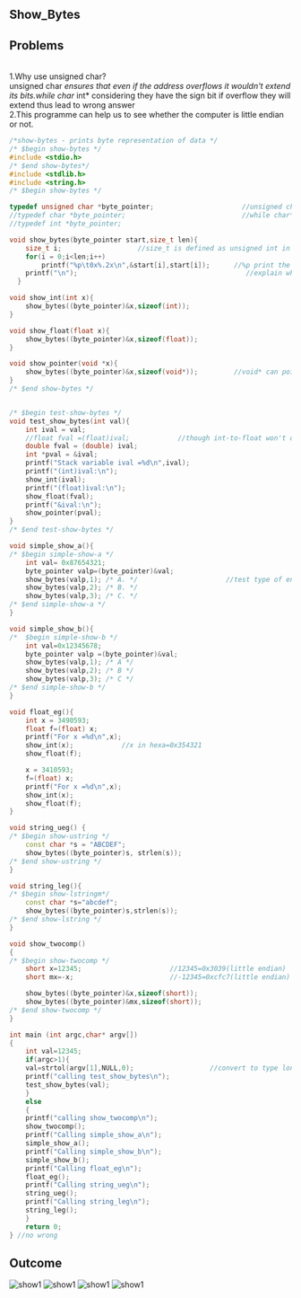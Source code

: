 Show_Bytes
----
Problems
---
<br>1.Why use unsigned char?
<br>unsigned char *ensures that even if the address overflows it wouldn't extend its bits.while char* int* considering they have the sign bit if overflow they will extend thus lead to wrong answer
<br>2.This programme can help us to see whether the computer is little endian or not.
```cpp
/*show-bytes - prints byte representation of data */
/* $begin show-bytes */
#include <stdio.h>
/* $end show-bytes*/
#include <stdlib.h>
#include <string.h>
/* $begin show-bytes */

typedef unsigned char *byte_pointer;                      //unsigned char *ensures that even if the address overflows it wouldn't extend its bits
//typedef char *byte_pointer;                             //while char* int* considering they have the sign bit if overflow they will extend thus lead to wrong answer
//typedef int *byte_pointer;

void show_bytes(byte_pointer start,size_t len){
	size_t i;					//size_t is defined as unsigned int in C
	for(i = 0;i<len;i++)
        printf("%p\t0x%.2x\n",&start[i],start[i]);      //%p print the pointer. %.2x :if less than 2 bits add 0 else print all(even more than 2 bits)
	printf("\n");                                          //explain why change the typedef of byte_pointer,the outcome varies some showing 8 bits
  }                                                      

void show_int(int x){
	show_bytes((byte_pointer)&x,sizeof(int));
}

void show_float(float x){
	show_bytes((byte_pointer)&x,sizeof(float));
}

void show_pointer(void *x){
	show_bytes((byte_pointer)&x,sizeof(void*));         //void* can point to any type of data
}
/* $end show-bytes */


/* $begin test-show-bytes */
void test_show_bytes(int val){
	int ival = val;
	//float fval =(float)ival;            //though int-to-float won't overflow but the accuracy may lost
	double fval = (double) ival;
	int *pval = &ival;
	printf("Stack variable ival =%d\n",ival);
	printf("(int)ival:\n");
	show_int(ival);
	printf("(float)ival:\n");
	show_float(fval);
	printf("&ival:\n");
	show_pointer(pval);
}
/* $end test-show-bytes */

void simple_show_a(){
/* $begin simple-show-a */
	int val= 0x87654321;
	byte_pointer valp=(byte_pointer)&val;
	show_bytes(valp,1); /* A. */                      //test type of endian
	show_bytes(valp,2); /* B. */
	show_bytes(valp,3); /* C. */
/* $end simple-show-a */
}

void simple_show_b(){
/*	$begin simple-show-b */
	int val=0x12345678;
	byte_pointer valp =(byte_pointer)&val;
	show_bytes(valp,1); /* A */
	show_bytes(valp,2); /* B */
	show_bytes(valp,3); /* C */
/* $end simple-show-b */
}

void float_eg(){
	int x = 3490593;
	float f=(float) x;
	printf("For x =%d\n",x);
	show_int(x);			//x in hexa=0x354321
	show_float(f);		

	x = 3410593;
	f=(float) x;
	printf("For x =%d\n",x);
	show_int(x);
	show_float(f);
}

void string_ueg() {
/* $begin show-ustring */
    const char *s = "ABCDEF";
    show_bytes((byte_pointer)s, strlen(s));
/* $end show-ustring */
}

void string_leg(){
/* $begin show-lstringm*/
	const char *s="abcdef";
	show_bytes((byte_pointer)s,strlen(s));
/* $end show-lstring */
}

void show_twocomp()
{
/* $begin show-twocomp */
	short x=12345;     					//12345=0x3039(little endian)
	short mx=-x;	  					//-12345=0xcfc7(little endian)

	show_bytes((byte_pointer)&x,sizeof(short));
	show_bytes((byte_pointer)&mx,sizeof(short));
/* $end show-twocomp */
}

int main (int argc,char* argv[])
{
	int val=12345;
	if(argc>1){
	val=strtol(argv[1],NULL,0);                   //convert to type long
	printf("calling test_show_bytes\n");
	test_show_bytes(val);
	}
	else
    {
	printf("calling show_twocomp\n");
	show_twocomp();
	printf("Calling simple_show_a\n");
	simple_show_a();
	printf("Calling simple_show_b\n");
	simple_show_b();
	printf("Calling float_eg\n");
	float_eg();
	printf("Calling string_ueg\n");
	string_ueg();
	printf("Calling string_leg\n");
	string_leg();
	}
	return 0;
} //no wrong
```
Outcome
---
![show1](https://github.com/MelodyYiQing/CSAPP_TEST/blob/master/show1.png)
![show1](https://github.com/MelodyYiQing/CSAPP_TEST/blob/master/show3%20(2).png)
![show1](https://github.com/MelodyYiQing/CSAPP_TEST/blob/master/show3%20(1).png)
![show1](https://github.com/MelodyYiQing/CSAPP_TEST/blob/master/show4.png)
